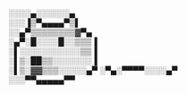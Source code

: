 ░░░░▄░░░░░░▄    
░░░▐▒▀▄▄▄▄▀▒▌   
░░▄▀▒▒▒▒▒▒▒▒▓▀▄  
░▄▀░█░░░░█░░▒▒▒▐  
░▌░░░░░░░░░░░▒▒▐  
░▌▒░██▒▒░░░░░░░▐  
░▌▒░▓▓▒▒▒░░░░░▄▀
░▀▄░▀▀▀▀░░░░▄▀    
░░░▀▀▄▄▄▄▄▀▀       
